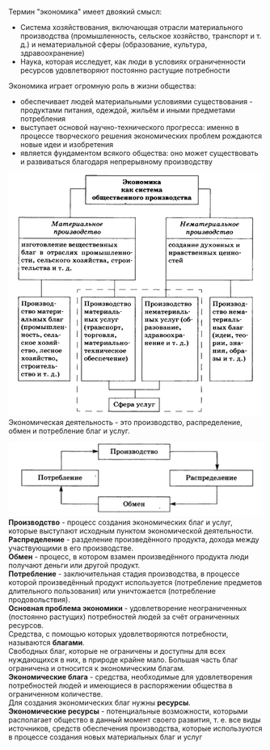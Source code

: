 Термин "экономика" имеет двоякий смысл:
- Система хозяйствования, включающая отрасли материального производства (промышленность, сельское хозяйство, транспорт и т. д.) и нематериальной сферы (образование, культура, здравоохранение)
- Наука, которая исследует, как люди в условиях ограниченности ресурсов удовлетворяют постоянно растущие потребности
  
Экономика играет огромную роль в жизни общества:
- обеспечивает людей материальными условиями существования - продуктами питания, одеждой, жильём и иными предметами потребления
- выступает основой научно-технического прогресса: именно в процессе творческого решения экономических проблем рождаются новые идеи и изобретения
- является фундаментом всякого общества: оно может существовать и развиваться благодаря непрерывному производству
  
![Экономика как система общественного производства](../Pictures/01_01.%20Экономика%20как%20система%20общественного%20производства.png)  
Экономическая деятельность - это производство, распределение, обмен и потребление благ и услуг.

![Экономическая деятельность](../Pictures/01_02.%20Экономическая%20деятельность.png)  
**Производство** - процесс создания экономических благ и услуг, которые выступают исходным пунктом экономической деятельности.  
**Распределение** - разделение произведённого продукта, дохода между участвующими в его производстве.  
**Обмен** - процесс, в котором взамен произведённого продукта люди получают деньги или другой продукт.  
**Потребление** - заключительная стадия производства, в процессе которой произведённый продукт используется (потребление предметов длительного пользования) или уничтожается (потребление продовольствия).  
**Основная проблема экономики** - удовлетворение неограниченных (постоянно растущих) потребностей людей за счёт ограниченных ресурсов.  
Средства, с помощью которых удовлетворяются потребности, называются **благами**.  
Свободных благ, которые не ограничены и доступны для всех нуждающихся в них, в природе крайне мало. Большая часть благ ограничена и относится к экономическим благам.  
**Экономические блага** - средства, необходимые для удовлетворения потребностей людей и имеющиеся в распоряжении общества в ограниченном количестве.  
Для создания экономических благ нужны **ресурсы**.  
**Экономические ресурсы** - потенциальные возможности, которыми располагает общество в данный момент своего развития, т. е. все виды источников, средств обеспечения производства, которые используются в процессе создания новых материальных благ и услуг
